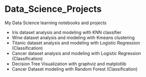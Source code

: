 # Data_Science_Projects
My Data Science learning notebooks and projects
* Iris dataset analysis and modeling with KNN classifier
* Wine dataset analysis and modeling with Kmeans clustering
* Titanic dataset analysis and modeling with Logistic Regression (Classification)
* Cancer dataset analysis and modeling with Logistic Regression (Classification)
* Decision Tree Visualization with graphviz and matplotlib
* Cancer Dataset modeling with Random Forest (Classification) 
